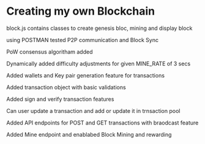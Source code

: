 <h1> Creating my own Blockchain </h1>
<p> block.js contains classes to create genesis bloc, mining and display block</p>
<p> using POSTMAN tested P2P communication and Block Sync</p>
<p> PoW consensus algoritham added</p>
<p> Dynamically added difficulty adjustments for given MINE_RATE of 3 secs</p>
<p> Added wallets and Key pair generation feature for transactions </P>
<p> Added transaction object with basic validations </p>
<p> Added sign and verify transaction features </p>
<p> Can user update a transaction and add or update it in trnsaction pool </p>
<p> Added API endpoints for POST and GET transactions with braodcast feature </p>
<p> Added Mine endpoint and enablabed Block Mining and rewarding </p>